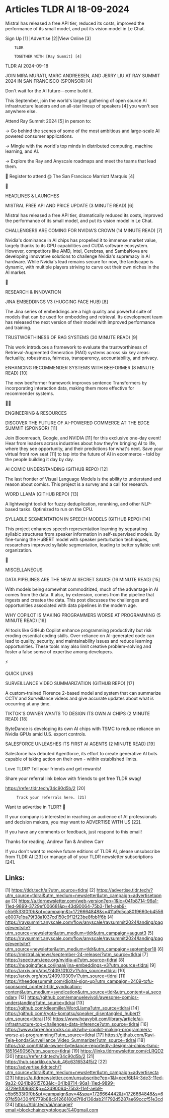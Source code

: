 # Articles TLDR AI 18-09-2024

Mistral has released a free API tier, reduced its costs, improved the
performance of its small model, and put its vision model in Le Chat. 


 Sign Up [1] |Advertise [2]|View Online [3] 

		TLDR 

		TOGETHER WITH [Ray Summit] [4]

TLDR AI 2024-09-18

 JOIN MIRA MURATI, MARC ANDREESEN, AND JERRY LIU AT RAY SUMMIT 2024 IN
SAN FRANCISCO (SPONSOR) [4] 

 Don't wait for the AI future—come build it.

This September, join the world's largest gathering of open source AI
infrastructure leaders and an all-star lineup of speakers [4] you
won't see anywhere else.

Attend Ray Summit 2024 [5] in person to:

→ Go behind the scenes of some of the most ambitious and large-scale
AI powered consumer applications.

→ Mingle with the world's top minds in distributed computing,
machine learning, and AI.

→ Explore the Ray and Anyscale roadmaps and meet the teams that lead
them.

🌉 Register to attend @ The San Francisco Marriott Marquis [4]

🚀 

HEADLINES & LAUNCHES

 MISTRAL FREE API AND PRICE UPDATE (3 MINUTE READ) [6] 

 Mistral has released a free API tier, dramatically reduced its costs,
improved the performance of its small model, and put its vision model
in Le Chat. 

 CHALLENGERS ARE COMING FOR NVIDIA'S CROWN (14 MINUTE READ) [7] 

 Nvidia's dominance in AI chips has propelled it to immense market
value, largely thanks to its GPU capabilities and CUDA software
ecosystem. However, competitors like AMD, Intel, Cerebras, and
SambaNova are developing innovative solutions to challenge Nvidia's
supremacy in AI hardware. While Nvidia's lead remains secure for now,
the landscape is dynamic, with multiple players striving to carve out
their own niches in the AI market. 

🧠 

RESEARCH & INNOVATION

 JINA EMBEDDINGS V3 (HUGGING FACE HUB) [8] 

 The Jina series of embeddings are a high quality and powerful suite
of models that can be used for embedding and retrieval. Its
development team has released the next version of their model with
improved performance and training. 

 TRUSTWORTHINESS OF RAG SYSTEMS (30 MINUTE READ) [9] 

 This work introduces a framework to evaluate the trustworthiness of
Retrieval-Augmented Generation (RAG) systems across six key areas:
factuality, robustness, fairness, transparency, accountability, and
privacy. 

 ENHANCING RECOMMENDER SYSTEMS WITH BEEFORMER (8 MINUTE READ) [10] 

 The new beeFormer framework improves sentence Transformers by
incorporating interaction data, making them more effective for
recommender systems. 

🧑‍💻 

ENGINEERING & RESOURCES

 DISCOVER THE FUTURE OF AI-POWERED COMMERCE AT THE EDGE SUMMIT
(SPONSOR) [11] 

 Join Bloomreach, Google, and NVIDIA [11] for this exclusive one-day
event! Hear from leaders across industries about how they're bringing
AI to life, where they see opportunity, and their predictions for
what's next. Save your virtual front row seat [11] to tap into the
future of AI in ecommerce - told by the people building it day by day.


 AI COMIC UNDERSTANDING (GITHUB REPO) [12] 

 The last frontier of Visual Language Models is the ability to
understand and reason about comics. This project is a survey and a
call for research. 

 WORD LLAMA (GITHUB REPO) [13] 

 A lightweight toolkit for fuzzy deduplication, reranking, and other
NLP-based tasks. Optimized to run on the CPU. 

 SYLLABLE SEGMENTATION IN SPEECH MODELS (GITHUB REPO) [14] 

 This project enhances speech representation learning by separating
syllabic structures from speaker information in self-supervised
models. By fine-tuning the HuBERT model with speaker perturbation
techniques, researchers improved syllable segmentation, leading to
better syllabic unit organization. 

🎁 

MISCELLANEOUS

 DATA PIPELINES ARE THE NEW AI SECRET SAUCE (16 MINUTE READ) [15] 

 With models being somewhat commoditized, much of the advantage in AI
comes from the data. It also, by extension, comes from the pipeline
that ingests and creates the data. This post discusses the challenges
and opportunities associated with data pipelines in the modern age. 

 WHY COPILOT IS MAKING PROGRAMMERS WORSE AT PROGRAMMING (5 MINUTE
READ) [16] 

 AI tools like GitHub Copilot enhance programming productivity but
risk eroding essential coding skills. Over-reliance on AI-generated
code can lead to quality, security, and maintainability issues and
reduce learning opportunities. These tools may also limit creative
problem-solving and foster a false sense of expertise among
developers. 

⚡ 

QUICK LINKS

 SURVEILLANCE VIDEO SUMMARIZATION (GITHUB REPO) [17] 

 A custom-trained Florence 2-based model and system that can summarize
CCTV and Surveillance videos and give accurate updates about what is
occurring at any time. 

 TIKTOK'S OWNER WANTS TO DESIGN ITS OWN AI CHIPS (2 MINUTE READ) [18] 

 ByteDance is developing its own AI chips with TSMC to reduce reliance
on Nvidia GPUs amid U.S. export controls. 

 SALESFORCE UNLEASHES ITS FIRST AI AGENTS (2 MINUTE READ) [19] 

 Salesforce has debuted Agentforce, its effort to create generative AI
bots capable of taking action on their own - within established
limits. 

Love TLDR? Tell your friends and get rewards!

 Share your referral link below with friends to get free TLDR swag! 

 https://refer.tldr.tech/34c90d5b/2 [20] 

		 Track your referrals here. [21] 

Want to advertise in TLDR? 📰

 If your company is interested in reaching an audience of AI
professionals and decision makers, you may want to ADVERTISE WITH US
[22]. 

 If you have any comments or feedback, just respond to this email! 

Thanks for reading, 
Andrew Tan & Andrew Carr 

If you don't want to receive future editions of TLDR AI, please
unsubscribe from TLDR AI [23] or manage all of your TLDR newsletter
subscriptions [24]. 

 

Links:
------
[1] https://tldr.tech/ai?utm_source=tldrai
[2] https://advertise.tldr.tech/?utm_source=tldrai&utm_medium=newsletter&utm_campaign=advertisetopnav
[3] https://a.tldrnewsletter.com/web-version?ep=1&lc=041b8714-96a1-11ed-9899-3729ef006681&p=43d90064-75b3-11ef-aeb9-c5b6533f0f0b&pt=campaign&t=1726664848&s=411a9c5ca8019660eb4556e8007e1ba79f38a1037cd150c9f12f23be8fbb1f6b
[4] https://raysummit.anyscale.com/flow/anyscale/raysummit2024/landing/page/eventsite?utm_source=newsletter&utm_medium=tldr&utm_campaign=august3
[5] https://raysummit.anyscale.com/flow/anyscale/raysummit2024/landing/page/eventsite?utm_source=newsletter&utm_medium=tldr&utm_campaign=september18
[6] https://mistral.ai/news/september-24-release/?utm_source=tldrai
[7] https://spectrum.ieee.org/nvidia-ai?utm_source=tldrai
[8] https://huggingface.co/jinaai/jina-embeddings-v3?utm_source=tldrai
[9] https://arxiv.org/abs/2409.10102v1?utm_source=tldrai
[10] https://arxiv.org/abs/2409.10309v1?utm_source=tldrai
[11] https://theedgesummit.com/digital-sign-up?utm_campaign=2409-tofu-sponsored_content-tldr_syndication-content&utm_medium=syndication&utm_source=tldr&utm_content=ai_secondary
[12] https://github.com/emanuelevivoli/awesome-comics-understanding?utm_source=tldrai
[13] https://github.com/dleemiller/WordLlama?utm_source=tldrai
[14] https://github.com/ryota-komatsu/speaker_disentangled_hubert?utm_source=tldrai
[15] https://www.heavybit.com/library/article/ai-infrastructure-top-challenges-data-inference?utm_source=tldrai
[16] https://www.darrenhorrocks.co.uk/why-copilot-making-programmers-worse-at-programming/?utm_source=tldrai
[17] https://github.com/Ravi-Teja-konda/Surveillance_Video_Summarizer?utm_source=tldrai
[18] https://qz.com/tiktok-owner-bytedance-reportedly-design-ai-chips-tsmc-1851649056?utm_source=tldrai
[19] https://links.tldrnewsletter.com/cLRQD2
[20] https://refer.tldr.tech/34c90d5b/2
[21] https://hub.sparklp.co/sub_46c6316534f5/2
[22] https://advertise.tldr.tech/?utm_source=tldrai&utm_medium=newsletter&utm_campaign=advertisecta
[23] https://a.tldrnewsletter.com/unsubscribe?ep=1&l=eedf6b14-3de3-11ed-9a32-0241b9615763&lc=041b8714-96a1-11ed-9899-3729ef006681&p=43d90064-75b3-11ef-aeb9-c5b6533f0f0b&pt=campaign&pv=4&spa=1726664442&t=1726664848&s=697fd584304f6779b88c91266180d7f8d136dab211792d5287ae69cccf51e3cd
[24] https://tldr.tech/ai/manage?email=blockchaincryptologue%40gmail.com